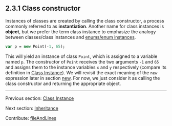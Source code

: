 ## 2.3.1 Class constructor

Instances of classes are created by calling the class constructor, a process commonly referred to as **instantiation**. Another name for class instances is **object**, but we prefer the term class instance to emphasize the analogy between classes/class instances and [enums/enum instances](types-enum-instance.md). 

```haxe
var p = new Point(-1, 65);
```
This will yield an instance of class `Point`, which is assigned to a variable named `p`. The constructor of `Point` receives the two arguments `-1` and `65` and assigns them to the instance variables `x` and `y` respectively (compare its definition in [Class Instance](types-class-instance.md)). We will revisit the exact meaning of the `new` expression later in section [new](expression-new.md). For now, we just consider it as calling the class constructor and returning the appropriate object.

---

Previous section: [Class Instance](types-class-instance.md)

Next section: [Inheritance](types-class-inheritance.md)

Contribute: [fileAndLines](https://github.com/HaxeFoundation/HaxeManual/blob/master/02-types.tex#L265-265)